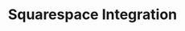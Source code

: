 ---
title: Squarespace Integration
integrationName: Squarespace
logo: squarespace-integration.png
isHighlighted: false
slug: squarespace
highlights: |
    Referral SaaSquatch's Squarespace integration leverages your existing Squarespace website to install your referral program without editing any code.
keyFeatures:
 - Drag-and-Drop code snippet install
 - Leverage your existing Squarespace website
 - No editing of website code required
 - Completely configure your referral program through the SaaSquatch Portal.
moreInfo:
 - "[Squarespace Quickstart Guide](/guides/squarespace)"
 - "[Install Guide for Marketers](/guides/morp-install)"
category: landingPage
template: intergrationLander.html
---